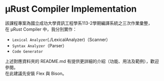 # μRust Compiler Implementation
該課程專案為國立成功大學資訊工程學系113-2學期編譯系統之三次作業彙整，  
在 μRust Compiler 中，我分別實作：
- `Lexical Analyzer`(./LexicalAnalyzer)（Scanner）
- `Syntax Analyzer`（Parser）
- `Code Generator`
  
上述對應資料夾的 README.md 有提供更詳細的介紹（功能、用法及範例），歡迎參閱。  
在此建議先安裝 Flex 與 Bison。

